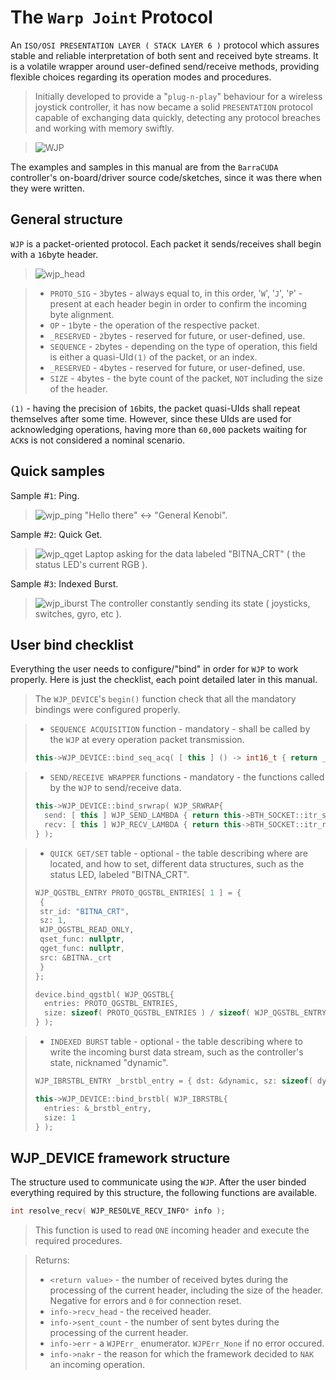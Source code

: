# The `Warp Joint` Protocol
An `ISO/OSI PRESENTATION LAYER ( STACK LAYER 6 )` protocol which assures stable and reliable interpretation of both sent and received byte streams. It is a volatile wrapper around user-defined send/receive methods, providing flexible choices regarding its operation modes and procedures.

> Initially developed to provide a "`plug-n-play`" behaviour for a wireless joystick controller, it has now became a solid `PRESENTATION` protocol capable of exchanging data quickly, detecting any protocol breaches and working with memory swiftly.

> ![WJP](https://github.com/user-attachments/assets/00c05698-dba6-40ca-857e-313afe16b768)

The examples and samples in this manual are from the `BarraCUDA` controller's on-board/driver source code/sketches, since it was there when they were written.

## General structure
`WJP` is a packet-oriented protocol. Each packet it sends/receives shall begin with a `16`byte header.
> ![wjp_head](https://github.com/user-attachments/assets/fcd0acd3-d72b-42a9-bbb7-6b6904871024)

> - `PROTO_SIG` - `3`bytes - always equal to, in this order, '`W`', '`J`', '`P`' - present at each header begin in order to confirm the incoming byte alignment.
> - `OP` - `1`byte - the operation of the respective packet.
> - `_RESERVED` - `2`bytes - reserved for future, or user-defined, use.
> - `SEQUENCE` - `2`bytes - depending on the type of operation, this field is either a quasi-UId`(1)` of the packet, or an index.
> - `_RESERVED` - `4`bytes - reserved for future, or user-defined, use.
> - `SIZE` - `4`bytes - the byte count of the packet, `NOT` including the size of the header.

`(1)` - having the precision of `16`bits, the packet quasi-UIds shall repeat themselves after some time. However, since these UIds are used for acknowledging operations, having more than `60,000` packets waiting for `ACK`s is not considered a nominal scenario.

## Quick samples
Sample #`1`: Ping.
> ![wjp_ping](https://github.com/user-attachments/assets/c1df81c8-adea-4293-bb54-7f22112d58a6)
> "Hello there" <-> "General Kenobi".

Sample #`2`: Quick Get.
> ![wjp_qget](https://github.com/user-attachments/assets/195db847-154e-477f-b61d-67518fc5936c)
> Laptop asking for the data labeled "BITNA_CRT" ( the status LED's current RGB ). 

Sample #`3`: Indexed Burst.
> ![wjp_iburst](https://github.com/user-attachments/assets/5c923090-cde3-4b75-9165-77c8238d75c5)
> The controller constantly sending its state ( joysticks, switches, gyro, etc ).

## User bind checklist
Everything the user needs to configure/"bind" in order for `WJP` to work properly. Here is just the checklist, each point detailed later in this manual.

> The `WJP_DEVICE`'s `begin()` function check that all the mandatory bindings were configured properly.

> - `SEQUENCE ACQUISITION` function - mandatory - shall be called by the `WJP` at every operation packet transmission.
> ```cpp
> this->WJP_DEVICE::bind_seq_acq( [ this ] () -> int16_t { return _wjp_seq.fetch_add( 1, std::memory_order_relaxed ); } );
> ```

> - `SEND/RECEIVE WRAPPER` functions - mandatory - the functions called by the `WJP` to send/receive data.
> ```cpp
> this->WJP_DEVICE::bind_srwrap( WJP_SRWRAP{
>   send: [ this ] WJP_SEND_LAMBDA { return this->BTH_SOCKET::itr_send( src, sz, flags ); },
>   recv: [ this ] WJP_RECV_LAMBDA { return this->BTH_SOCKET::itr_recv( dst, sz, flags ); }
> } );
> ```

> - `QUICK GET/SET` table - optional - the table describing where are located, and how to set, different data structures, such as the status LED, labeled "BITNA_CRT".
> ```cpp
> WJP_QGSTBL_ENTRY PROTO_QGSTBL_ENTRIES[ 1 ] = {
>  { 
>  str_id: "BITNA_CRT", 
>  sz: 1, 
>  WJP_QGSTBL_READ_ONLY, 
>  qset_func: nullptr,
>  qget_func: nullptr, 
>  src: &BITNA._crt
>  }
> };
> ```
> ```cpp
> device.bind_qgstbl( WJP_QGSTBL{ 
>   entries: PROTO_QGSTBL_ENTRIES, 
>   size: sizeof( PROTO_QGSTBL_ENTRIES ) / sizeof( WJP_QGSTBL_ENTRY ) 
> } );
> ```

> - `INDEXED BURST` table - optional - the table describing where to write the incoming burst data stream, such as the controller's state, nicknamed "dynamic".
> ```cpp
> WJP_IBRSTBL_ENTRY _brstbl_entry = { dst: &dynamic, sz: sizeof( dynamic ) };
> ```
> ```cpp
> this->WJP_DEVICE::bind_brstbl( WJP_IBRSTBL{
>   entries: &_brstbl_entry,
>   size: 1
> } );
> ```

## WJP_DEVICE framework structure
The structure used to communicate using the `WJP`. After the user binded everything required by this structure, the following functions are available.

```cpp
int resolve_recv( WJP_RESOLVE_RECV_INFO* info );
```
> This function is used to read `ONE` incoming header and execute the required procedures.

> Returns:
> - `<return value>` - the number of received bytes during the processing of the current header, including the size of the header. Negative for errors and `0` for connection reset.
> - `info->recv_head` - the received header.
> - `info->sent_count` - the number of sent bytes during the processing of the current header.
> - `info->err` - a `WJPErr_` enumerator. `WJPErr_None` if no error occured.
> - `info->nakr` - the reason for which the framework decided to `NAK` an incoming operation.

